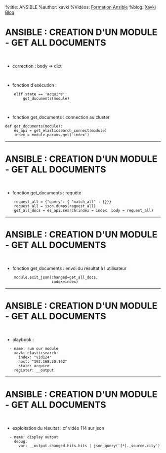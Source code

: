 %title: ANSIBLE
%author: xavki
%Vidéos: [Formation Ansible](https://www.youtube.com/playlist?list=PLn6POgpklwWoCpLKOSw3mXCqbRocnhrh-)
%blog: [Xavki Blog](https://xavki.blog)


# ANSIBLE : CREATION D'UN MODULE - GET ALL DOCUMENTS

<br>

* correction : body => dict

<br>

* fonction d'exécution :

```
    elif state == 'acquire':
        get_documents(module)
```

<br>

* fonction get_documents : connection au cluster

```
def get_documents(module):
    es_api = get_elasticsearch_connect(module)
    index = module.params.get('index')
```

---------------------------------------------------------------------

# ANSIBLE : CREATION D'UN MODULE - GET ALL DOCUMENTS

<br>

* fonction get_documents : requête

```
    request_all = {"query": { "match_all" : {}}}
    request_all = json.dumps(request_all)
    get_all_docs = es_api.search(index = index, body = request_all)
```

---------------------------------------------------------------------

# ANSIBLE : CREATION D'UN MODULE - GET ALL DOCUMENTS

<br>

* fonction get_documents : envoi du résultat à l'utilisateur

```
    module.exit_json(changed=get_all_docs,
                     index=index)
```

---------------------------------------------------------------------

# ANSIBLE : CREATION D'UN MODULE - GET ALL DOCUMENTS

<br>

* playbook :

```
  - name: run our module
    xavki_elasticsearch:
      index: "vid124"
      host: "192.168.20.102"
      state: acquire
    register: __output
```

---------------------------------------------------------------------

# ANSIBLE : CREATION D'UN MODULE - GET ALL DOCUMENTS

<br>

* exploitation du résultat : cf vidéo 114 sur json

```
  - name: display output
    debug:
      var: __output.changed.hits.hits | json_query('[*]._source.city')
```
